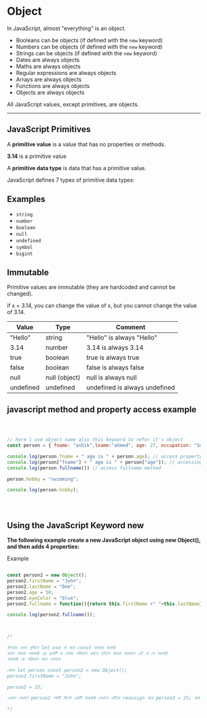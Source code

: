 # Object

In JavaScript, almost "everything" is an object.

- Booleans can be objects (if defined with the `new` keyword)
- Numbers can be objects (if defined with the `new` keyword)
- Strings can be objects (if defined with the `new` keyword)
- Dates are always objects
- Maths are always objects
- Regular expressions are always objects
- Arrays are always objects
- Functions are always objects
- Objects are always objects

All JavaScript values, except primitives, are objects.

* * * *

JavaScript Primitives
---------------------

A **primitive value** is a value that has no properties or methods.

**3.14** is a primitive value

A **primitive data type** is data that has a primitive value.

JavaScript defines 7 types of primitive data types:

Examples
--------

- `string`
- `number`
- `boolean`
- `null`
- `undefined`
- `symbol`
- `bigint`

Immutable
---------

Primitive values are immutable (they are hardcoded and cannot be changed).

if x = 3.14, you can change the value of x, but you cannot change the value of 3.14.

| Value | Type | Comment |
| --- |  --- |  --- |
| "Hello" | string | "Hello" is always "Hello" |
| 3.14 | number | 3.14 is always 3.14 |
| true | boolean | true is always true |
| false | boolean | false is always false |
| null | null (object) | null is always null |
| undefined | undefined | undefined is always undefined |

## javascript method and property access example

```javascript



// here i use object name also this keyword to refer it's object
const person = { fname: "ashik",lname:"ahmed", age: 27, occupation: "Software engineer" , fullname: function(){return person.fname +" "+ this.lname}};

console.log(person.fname + " age is " + person.age); // access property using dot operator
console.log(person["fname"] + " age is " + person["age"]); // accessing property using ['property_name']
console.log(person.fullname()) // access fullname method

person.hobby = "swimming";

console.log(person.hobby);





```

## Using the JavaScript Keyword new

**The following example create a new JavaScript object using new Object(), and then adds 4 properties:**

Example

```javascript

const person2 = new Object();
person2.firstName = "John";
person2.lastName = "Doe";
person2.age = 50;
person2.eyeColor = "blue";
person2.fullname = function(){return this.firstName +" "+this.lastName};

console.log(person2.fullname());



/*

উপরের কোড গুলিতে let use না করে const ব্যবহার করেছি
কারণ আমরা অবজেক্ট এর প্রপার্টি বা মেথড পরিবর্তন করতে চাইলে করবো তারমানে এই না যে সরাসরি 
অবজেক্ট কে পরিবর্তন করে ফেলবো 

যেমন let person const person2 = new Object();
person2.firstName = "John";

person2 = 25;

এখানে যেখানে person2 শব্দটি ছিলো একটি অবজেক্ট সেখানে এটিকে reassign করে person2 = 25; করা হয়ে গেছে যেটি অপ্রত্যাশিত কোনো ফলাফল দিতে পারে

*/
```
